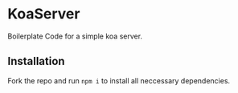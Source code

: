 # KoaServer
Boilerplate Code for a simple koa server.

## Installation
Fork the repo and run `npm i` to install all neccessary dependencies.
